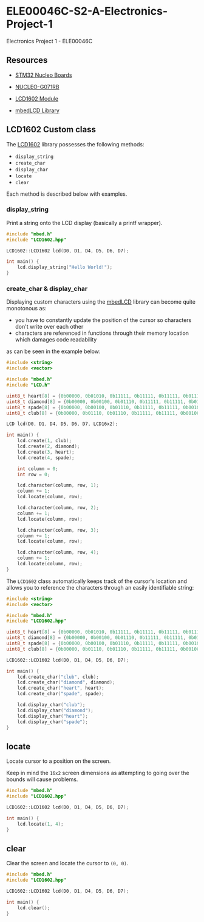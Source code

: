 # ELE00046C-S2-A-Electronics-Project-1

Electronics Project 1 - ELE00046C

## Resources

- [STM32 Nucleo Boards](https://www.st.com/en/evaluation-tools/stm32-nucleo-boards.html)

- [NUCLEO-G071RB](https://os.mbed.com/platforms/ST-Nucleo-G071RB/)

- [LCD1602 Module](http://wiki.sunfounder.cc/index.php?title=LCD1602_Module)

- [mbedLCD Library](https://os.mbed.com/users/sstaub/code/mbedLCD/)

## LCD1602 Custom class

The [LCD1602](https://github.com/berkay-yalin/ELE00046C-S2-A-Electronics-Project-1/blob/main/src/LCD1602.hpp) library
possesses the following methods:

- `display_string`
- `create_char`
- `display_char`
- `locate`
- `clear`

Each method is described below with examples.

### display_string
Print a string onto the LCD display (basically a printf wrapper).

```cpp
#include "mbed.h"
#include "LCD1602.hpp"

LCD1602::LCD1602 lcd(D0, D1, D4, D5, D6, D7);

int main() {
    lcd.display_string("Hello World!");
}

```

### create_char & display_char

Displaying custom characters using the [mbedLCD](https://os.mbed.com/users/sstaub/code/mbedLCD/) library can become quite monotonous as:

- you have to constantly update the position of the cursor so characters don't write over each other
- characters are referenced in functions through their memory location which damages code readability

as can be seen in the example below:

```cpp
#include <string>
#include <vector>

#include "mbed.h"
#include "LCD.h"

uint8_t heart[8] = {0b00000, 0b01010, 0b11111, 0b11111, 0b11111, 0b01110, 0b00100, 0b00000};
uint8_t diamond[8] = {0b00000, 0b00100, 0b01110, 0b11111, 0b11111, 0b01110, 0b00100, 0b00000};
uint8_t spade[8] = {0b00000, 0b00100, 0b01110, 0b11111, 0b11111, 0b00100, 0b01110, 0b00000};
uint8_t club[8] = {0b00000, 0b01110, 0b01110, 0b11111, 0b11111, 0b00100, 0b01110, 0b00000};

LCD lcd(D0, D1, D4, D5, D6, D7, LCD16x2);

int main() {
    lcd.create(1, club);
    lcd.create(2, diamond);
    lcd.create(3, heart);
    lcd.create(4, spade);

    int column = 0;
    int row = 0;

    lcd.character(column, row, 1);
    column += 1;
    lcd.locate(column, row);

    lcd.character(column, row, 2);
    column += 1;
    lcd.locate(column, row);

    lcd.character(column, row, 3);
    column += 1;
    lcd.locate(column, row);

    lcd.character(column, row, 4);
    column += 1;
    lcd.locate(column, row);
}
```

The `LCD1602` class automatically keeps track of the cursor's location and allows you to reference the characters through an easily identifiable string:

```cpp
#include <string>
#include <vector>

#include "mbed.h"
#include "LCD1602.hpp"

uint8_t heart[8] = {0b00000, 0b01010, 0b11111, 0b11111, 0b11111, 0b01110, 0b00100, 0b00000};
uint8_t diamond[8] = {0b00000, 0b00100, 0b01110, 0b11111, 0b11111, 0b01110, 0b00100, 0b00000};
uint8_t spade[8] = {0b00000, 0b00100, 0b01110, 0b11111, 0b11111, 0b00100, 0b01110, 0b00000};
uint8_t club[8] = {0b00000, 0b01110, 0b01110, 0b11111, 0b11111, 0b00100, 0b01110, 0b00000};

LCD1602::LCD1602 lcd(D0, D1, D4, D5, D6, D7);

int main() {
    lcd.create_char("club", club);
    lcd.create_char("diamond", diamond);
    lcd.create_char("heart", heart);
    lcd.create_char("spade", spade);

    lcd.display_char("club");
    lcd.display_char("diamond");
    lcd.display_char("heart");
    lcd.display_char("spade");
}
```

## locate
Locate cursor to a position on the screen.

Keep in mind the `16x2` screen dimensions as attempting to going over the bounds will cause problems.

```cpp
#include "mbed.h"
#include "LCD1602.hpp"

LCD1602::LCD1602 lcd(D0, D1, D4, D5, D6, D7);

int main() {
    lcd.locate(1, 4);
}
```

## clear
Clear the screen and locate the cursor to `(0, 0)`.

```cpp
#include "mbed.h"
#include "LCD1602.hpp"

LCD1602::LCD1602 lcd(D0, D1, D4, D5, D6, D7);

int main() {
    lcd.clear();
}
```
